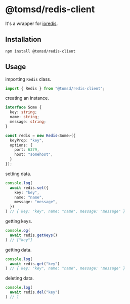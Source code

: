 # @tomsd/redis-client

It's a wrapper for [ioredis](https://www.npmjs.com/package/ioredis).  

## Installation

``` shell
npm install @tomsd/redis-client
```

## Usage

importing  `Redis` class.

``` typescript
import { Redis } from "@tomsd/redis-client";
```

creating an instance.

``` typescript
interface Some {
  key: string;
  name: string;
  message: string;
}

const redis = new Redis<Some>({
  keyProp: "key",
  options: {
    port: 6379,
    host: "somehost",
  }
});
```

setting data.

``` typescript
console.log(
  await redis.set({
    key: "key",
    name: "name",
    message: "message",
  })
) // { key: "key", name: "name", message: "message" }
```

getting keys.

``` typescript
console.og(
  await redis.getKeys()
) // ["key"]
```

getting data.

``` typescript
console.log(
  await redis.get("key")
) // { key: "key", name: "name", message: "message" }
```

deleting data.

``` typescript
console.log(
  await redis.del("key")
) // 1
```
